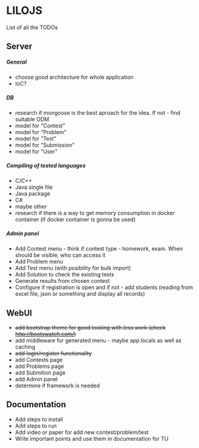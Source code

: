 # LILOJS

List of all the TODOs

## Server

##### General
- choose good architecture for whole application
- IoC?

##### DB

- research if mongoose is the best aproach for the idea. If not - find suitable ODM
- model for "Contest"
- model for "Problem"
- model for "Test"
- model for "Submission"
- model for "User"

##### Compiling of tested languages

- C/C++
- Java single file
- Java package
- C#
- maybe other
- research if there is a way to get memory consumption in docker container (if docker container is gonna be used)

##### Admin panel

- Add Contest menu - think if contest type - homework, exam. When should be visible, who can access it
- Add Problem menu
- Add Test menu (with posibility for bulk import)
- Add Solution to check the existing tests
- Generate results from chosen contest
- Configure if registration is open and if not - add students (reading from excel file, json or something and display all records)

## WebUI

- ~~add bootstrap theme for good looking with less work (check http://bootswatch.com/)~~
- add middleware for generated menu - maybe app.locals as well as caching
- ~~add login/register functionality~~
- add Contests page
- add Problems page
- add Submition page
- add Admin panel
- determine if framework is needed

## Documentation

- Add steps to install
- Add steps to run
- Add video or paper for add new contest/problem/test
- Write important points and use them in documentation for TU